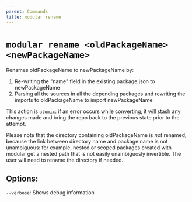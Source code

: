 ```yaml
---
parent: Commands
title: modular rename
---
```


# `modular rename <oldPackageName> <newPackageName>`

Renames oldPackageName to newPackageName by:

1. Re-writing the "name" field in the existing package.json to newPackageName
1. Parsing all the sources in all the depending packages and rewriting the
   imports to oldPackageName to import newPackageName

This action is `atomic`: if an error occurs while converting, it will stash any
changes made and bring the repo back to the previous state prior to the attempt.

Please note that the directory containing oldPackageName is _not_ renamed,
because the link between directory name and package name is not unambiguous: for
example, nested or scoped packages created with modular get a nested path that
is not easily unambiguosly invertible. The user will need to rename the
directory if needed.

## Options:

`--verbose`: Shows debug information

